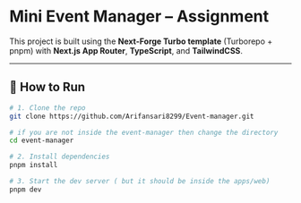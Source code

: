 # Mini Event Manager – Assignment

This project is built using the **Next-Forge Turbo template** (Turborepo + pnpm) with **Next.js App Router**, **TypeScript**, and **TailwindCSS**.

---

## 🚀 How to Run

```bash
# 1. Clone the repo
git clone https://github.com/Arifansari8299/Event-manager.git

# if you are not inside the event-manager then change the directory 
cd event-manager

# 2. Install dependencies
pnpm install

# 3. Start the dev server ( but it should be inside the apps/web)
pnpm dev

